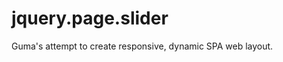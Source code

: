 jquery.page.slider
==================

Guma's attempt to create responsive, dynamic SPA web layout.

